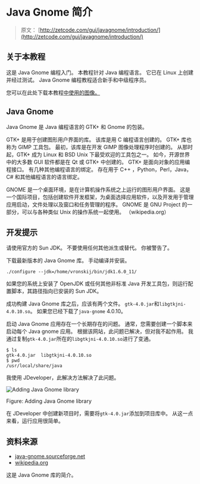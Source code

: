 # Java Gnome 简介

> 原文： [http://zetcode.com/gui/javagnome/introduction/](http://zetcode.com/gui/javagnome/introduction/)

## 关于本教程

这是 Java Gnome 编程入门。 本教程针对 Java 编程语言。 它已在 Linux 上创建并经过测试。 Java Gnome 编程教程适合新手和中级程序员。

您可以在此处下载本教程[中使用的图像。](/img/gui/javagnoimg.tgz)

## Java Gnome

Java Gnome 是 Java 编程语言的 GTK+ 和 Gnome 的包装。

GTK+  是用于创建图形用户界面的库。 该库是用 C 编程语言创建的。 GTK+ 库也称为 GIMP 工具包。 最初，该库是在开发 GIMP 图像处理程序时创建的。 从那时起，GTK+ 成为 Linux 和 BSD Unix 下最受欢迎的工具包之一。 如今，开源世界中的大多数 GUI 软件都是在 Qt 或 GTK+ 中创建的。 GTK+ 是面向对象的应用编程接口。 有几种其他编程语言的绑定。 存在用于 C++ ，Python，Perl，Java，C# 和其他编程语言的语言绑定。

GNOME 是一个桌面环境，是在计算机操作系统之上运行的图形用户界面。 这是一个国际项目，包括创建软件开发框架，为桌面选择应用软件，以及开发用于管理应用启动，文件处理以及窗口和任务管理的程序。 GNOME 是 GNU Project 的一部分，可以与各种类似 Unix 的操作系统一起使用。 （wikipedia.org）

## 开发提示

请使用官方的 Sun JDK。 不要使用任何其他派生或替代。 你被警告了。

下载最新版本的 Java Gnome 库。 手动编译并安装。

```
./configure --jdk=/home/vronskij/bin/jdk1.6.0_11/

```

如果您的系统上安装了 OpenJDK 或任何其他非标准 Java 开发工具包，则运行配置脚本，其路径指向已安装的 Sun JDK。

成功构建 Java Gnome 库之后，应该有两个文件。 `gtk-4.0.jar`和`libgtkjni-4.0.10.so`。 如果您已经下载了`java-gnome` 4.0.10。

启动 Java Gnome 应用存在一个长期存在的问题。 通常，您需要创建一个脚本来启动每个 Java gnome 应用。 根据该网站，此问题已解决，但对我不起作用。 我通过复制`gtk-4.0.jar`所在的`libgtkjni-4.0.10.so`进行了变通。

```
$ ls
gtk-4.0.jar  libgtkjni-4.0.10.so 
$ pwd 
/usr/local/share/java

```

我使用 JDeveloper，此解决方法解决了此问题。

![Adding Java Gnome library](img/b2e8311196108e47df046e98551a708d.jpg)

Figure: Adding Java Gnome library

在 JDeveloper 中创建新项目时，需要将`gtk-4.0.jar`添加到项目库中。 从这一点来看，运行应用很简单。

## 资料来源

*   [java-gnome.sourceforge.net](http://java-gnome.sourceforge.net)
*   [wikipedia.org](http://wikipedia.org)

这是 Java Gnome 库的简介。